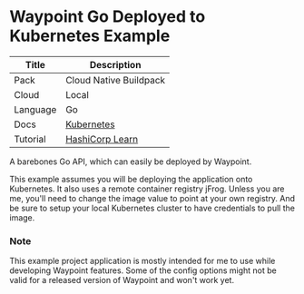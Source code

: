 # Waypoint Go Deployed to Kubernetes Example

| Title    | Description                                                                          |
| -------- | ------------------------------------------------------------------------------------ |
| Pack     | Cloud Native Buildpack                                                               |
| Cloud    | Local                                                                                |
| Language | Go                                                                                   |
| Docs     | [Kubernetes](https://www.waypointproject.io/plugins/kubernetes)                      |
| Tutorial | [HashiCorp Learn](https://learn.hashicorp.com/tutorials/waypoint/get-started-docker) |

A barebones Go API, which can easily be deployed by Waypoint.

This example assumes you will be deploying the application onto Kubernetes.
It also uses a remote container registry jFrog. Unless you are me, you'll need
to change the image value to point at your own registry. And be sure to setup
your local Kubernetes cluster to have credentials to pull the image.

### Note

This example project application is mostly intended for me to use while developing
Waypoint features. Some of the config options might not be valid for a released
version of Waypoint and won't work yet.
